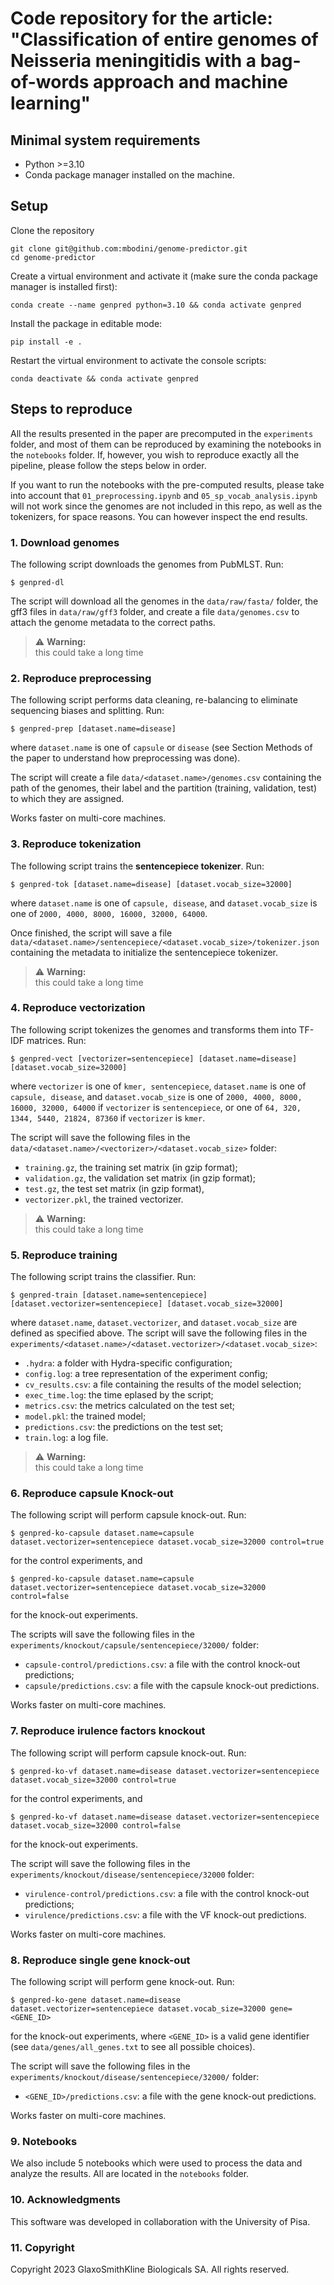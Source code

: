 # Code repository for the article: "Classification of entire genomes of Neisseria meningitidis with a bag-of-words approach and machine learning"

## Minimal system requirements

- Python >=3.10
- Conda package manager installed on the machine.

## Setup

Clone the repository

    git clone git@github.com:mbodini/genome-predictor.git
    cd genome-predictor

Create a virtual environment and activate it (make sure the conda package manager is installed first):

    conda create --name genpred python=3.10 && conda activate genpred

Install the package in editable mode:

    pip install -e .

Restart the virtual environment to activate the console scripts:

    conda deactivate && conda activate genpred

## Steps to reproduce

All the results presented in the paper are precomputed in the `experiments` folder, and most of them can be reproduced by examining the notebooks in the `notebooks` folder. If, however, you wish to reproduce exactly all the pipeline, please follow the steps below in order.

If you want to run the notebooks with the pre-computed results, please take into account that `01_preprocessing.ipynb` and `05_sp_vocab_analysis.ipynb` will not work since the genomes are not included in this repo, as well as the tokenizers, for space reasons. You can however inspect the end results.

### 1. Download genomes

The following script downloads the genomes from PubMLST. Run:

```console
$ genpred-dl
```

The script will download all the genomes in the `data/raw/fasta/` folder, the gff3 files in `data/raw/gff3` folder, and create a file `data/genomes.csv` to attach the genome metadata to the correct paths.

> ⚠ **Warning:**<br>
> this could take a long time

### 2. Reproduce preprocessing

The following script performs data cleaning, re-balancing to eliminate sequencing biases and splitting. Run:

```console
$ genpred-prep [dataset.name=disease]
```

where `dataset.name` is one of `capsule` or `disease` (see Section Methods of the paper to understand how preprocessing was done).

The script will create a file `data/<dataset.name>/genomes.csv` containing the path of the genomes, their label and the partition (training, validation, test) to which they are assigned.

Works faster on multi-core machines.

### 3. Reproduce tokenization

The following script trains the **sentencepiece tokenizer**. Run:

```console
$ genpred-tok [dataset.name=disease] [dataset.vocab_size=32000]
```

where `dataset.name` is one of `capsule, disease`, and `dataset.vocab_size` is one of `2000, 4000, 8000, 16000, 32000, 64000`.

Once finished, the script will save a file `data/<dataset.name>/sentencepiece/<dataset.vocab_size>/tokenizer.json` containing the metadata to initialize the sentencepiece tokenizer.

> ⚠ **Warning:**<br>
> this could take a long time

### 4. Reproduce vectorization

The following script tokenizes the genomes and transforms them into TF-IDF matrices. Run:

```console
$ genpred-vect [vectorizer=sentencepiece] [dataset.name=disease] [dataset.vocab_size=32000]
```

where `vectorizer` is one of `kmer, sentencepiece`, `dataset.name` is one of `capsule, disease`, and `dataset.vocab_size` is one of `2000, 4000, 8000, 16000, 32000, 64000` if `vectorizer` is `sentencepiece`, or one of `64, 320, 1344, 5440, 21824, 87360` if `vectorizer` is `kmer`.

The script will save the following files in the `data/<dataset.name>/<vectorizer>/<dataset.vocab_size>` folder:

- `training.gz`, the training set matrix (in gzip format);
- `validation.gz`, the validation set matrix (in gzip format);
- `test.gz`, the test set matrix (in gzip format),
- `vectorizer.pkl`, the trained vectorizer.

> ⚠ **Warning:**<br>
> this could take a long time

### 5. Reproduce training

The following script trains the classifier. Run:

```console
$ genpred-train [dataset.name=sentencepiece] [dataset.vectorizer=sentencepiece] [dataset.vocab_size=32000]
```

where `dataset.name`, `dataset.vectorizer`, and `dataset.vocab_size` are defined as specified above. The script will save the following files in the `experiments/<dataset.name>/<dataset.vectorizer>/<dataset.vocab_size>`:

- `.hydra`: a folder with Hydra-specific configuration;
- `config.log`: a tree representation of the experiment config;
- `cv_results.csv`: a file containing the results of the model selection;
- `exec_time.log`: the time eplased by the script;
- `metrics.csv`: the metrics calculated on the test set;
- `model.pkl`: the trained model;
- `predictions.csv`: the predictions on the test set;
- `train.log`: a log file.

> ⚠ **Warning:**<br>
> this could take a long time

### 6. Reproduce capsule Knock-out

The following script will perform capsule knock-out. Run:

```console
$ genpred-ko-capsule dataset.name=capsule dataset.vectorizer=sentencepiece dataset.vocab_size=32000 control=true
```

for the control experiments, and

```console
$ genpred-ko-capsule dataset.name=capsule dataset.vectorizer=sentencepiece dataset.vocab_size=32000 control=false
```

for the knock-out experiments.

The scripts will save the following files in the `experiments/knockout/capsule/sentencepiece/32000/` folder:

- `capsule-control/predictions.csv`: a file with the control knock-out predictions;
- `capsule/predictions.csv`: a file with the capsule knock-out predictions.

Works faster on multi-core machines.

### 7. Reproduce irulence factors knockout

The following script will perform capsule knock-out. Run:

```console
$ genpred-ko-vf dataset.name=disease dataset.vectorizer=sentencepiece dataset.vocab_size=32000 control=true
```

for the control experiments, and

```console
$ genpred-ko-vf dataset.name=disease dataset.vectorizer=sentencepiece dataset.vocab_size=32000 control=false
```

for the knock-out experiments.

The script will save the following files in the `experiments/knockout/disease/sentencepiece/32000` folder:

- `virulence-control/predictions.csv`: a file with the control knock-out predictions;
- `virulence/predictions.csv`: a file with the VF knock-out predictions.

Works faster on multi-core machines.

### 8. Reproduce single gene knock-out

The following script will perform gene knock-out. Run:

```console
$ genpred-ko-gene dataset.name=disease dataset.vectorizer=sentencepiece dataset.vocab_size=32000 gene=<GENE_ID>
```

for the knock-out experiments, where `<GENE_ID>` is a valid gene identifier (see `data/genes/all_genes.txt` to see all possible choices).

The script will save the following files in the `experiments/knockout/disease/sentencepiece/32000/` folder:

- `<GENE_ID>/predictions.csv`: a file with the gene knock-out predictions.

Works faster on multi-core machines.


### 9. Notebooks

We also include 5 notebooks which were used to process the data and analyze the results. All are located in the `notebooks` folder.

### 10. Acknowledgments

This software was developed in collaboration with the University of Pisa.

### 11. Copyright

Copyright 2023 GlaxoSmithKline Biologicals SA. All rights reserved.
